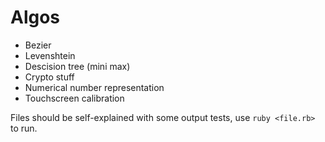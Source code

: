 # Algos

* Bezier
* Levenshtein
* Descision tree (mini max)
* Crypto stuff
* Numerical number representation
* Touchscreen calibration

Files should be self-explained with some output tests, use `ruby <file.rb>` to run.
